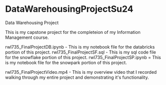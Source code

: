 # DataWarehousingProjectSu24
Data Warehousing Project

This is my capstone project for the completeion of my Information Management course.

rwl735_FinalProjectDB.ipynb - This is my notebook file for the databricks portion of this project.
rwl735_FinalProjectSF.sql - This is my sql code file for the snowflake portion of this project.
rwl735_FinalProjectSP.ipynb = This is my notebook file for the snowpark portion of this project.

rwl735_FinalProjectVideo.mp4 - This is my overview video that I recorded walking through my entire project and demonstrating it's functionality.
